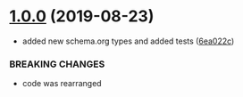 # [1.0.0](https://github.com/researchgate/react-structured-data/compare/v0.0.14...v1.0.0) (2019-08-23)


* added new schema.org types and added tests ([6ea022c](https://github.com/researchgate/react-structured-data/commit/6ea022c))


### BREAKING CHANGES

* code was rearranged
